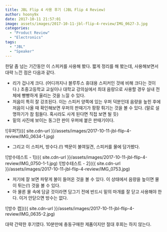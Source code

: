 ```yaml
---
title: JBL Flip 4 사용 후기 (JBL Flip 4 Review)
author: hoony9x
date: 2017-10-11 21:57:01
image: assets/images/2017-10-11-jbl-flip-4-review/IMG_0627-3.jpg
categories:
  - "Product Review"
  - "Electronics"
tags:
  - "JBL"
  - "Speaker"
---
```


한달 좀 넘는 기간동안 이 스피커를 사용해 봤다. 짧게 정리를 해 봤는데, 사용해보면서 대략 느낀 점은 다음과 같다.

<!-- more -->

- 리가 겁나게 크다. (어디까지나 블루투스 휴대용 스피커인 것에 비해 크다는 것이다.) 초중고등학교 교실이나 대학교 강의실에서 최대 음량으로 사용할 경우 실내 전체에 빵빵하게 울리는 것을 느낄 수 있다.
- 저음이 특히 잘 강조된다. 이는 스피커 양쪽에 있는 우퍼 덕분인데 음량을 높힌 후에 저음이 나올 때 확인해보면 우퍼의 판때기가 팡팡 튀기는 것을 볼 수 있다. (말로 설명하기가 참 힘들다. 혹시라도 사게 된다면 직접 보면 될 듯)
- 밑의 사진에 보이는 동그란 판이 우퍼에 붙은 판때기이다.

![우퍼?]({{ site.cdn-url }}/assets/images/2017-10-11-jbl-flip-4-review/IMG_0634-1.jpg)

- 그리고 이 스피커, 방수다.(!) 백문이 불여일견, 스피커를 물에 담가봤다.

![방수테스트 - 1]({{ site.cdn-url }}/assets/images/2017-10-11-jbl-flip-4-review/IMG_0750-1-1.jpg)
![방수테스트 - 2]({{ site.cdn-url }}/assets/images/2017-10-11-jbl-flip-4-review/IMG_0753.jpg)

- 저기에 잘 보면 파랗게 불이 들어온 것을 볼 수 있다. 이 상태에서 음량을 높이면 물이 튀는(!) 것을 볼 수 있다.
- 아 물론 물 속에 담글 것이라면 담그기 전에 반드시 밑의 마개를 잘 닫고 사용해야 한다. 이거 안닫으면 방수는 없다.

![방수 캡]({{ site.cdn-url }}/assets/images/2017-10-11-jbl-flip-4-review/IMG_0635-2.jpg)

대략 간략한 후기였다. 10분만에 충동구매한 제품이지만 절대 후회는 하지 않는다.
